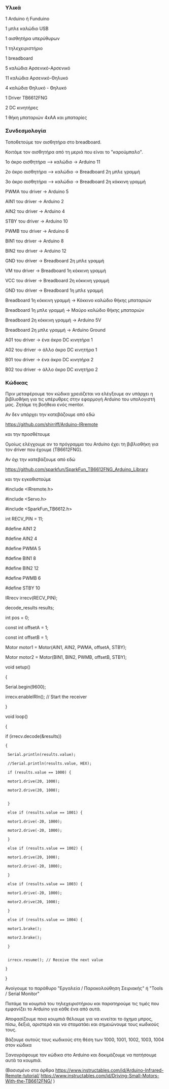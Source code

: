### Υλικά

1 Arduino ή Funduino

1 μπλε καλώδιο USB

1 αισθητήρα υπερύθυρων

1 τηλεχειριστήριο

1 breadboard

5 καλώδια Αρσενικό-Αρσενικό

11 καλώδια Αρσενικό-Θηλυκό

4 καλώδια Θηλυκό - Θηλυκό

1 Driver TB6612FNG

2 DC κινητήρες

1 θήκη μπαταριών 4xΑΑ και μπαταρίες



### Συνδεσμολογία

Τοποθετούμε τον αισθητήρα στο breadboard.

Κοιτάμε τον αισθητήρα από τη μεριά που είναι το "καρούμπαλο".

1ο άκρο αισθητήρα –> καλώδιο -> Arduino 11

2o άκρο αισθητήρα –> καλώδιο -> Breadboard 2η μπλε γραμμή

3o άκρο αισθητήρα –> καλώδιο -> Breadboard 2η κόκκινη γραμμή

PWMA του driver -> Arduino 5

AIN1 του driver -> Arduino 2

AIN2 του driver -> Arduino 4

STBY του driver -> Arduino 10

PWMB του driver -> Arduino 6

BIN1 του driver -> Arduino 8

BIN2 του driver -> Arduino 12

GND του driver -> Breadboard 2η μπλε γραμμή

VM του driver -> Breadboard 1η κόκκινη γραμμή

VCC του driver -> Breadboard 2η κόκκινη γραμμή

GND του driver -> Breadboard 1η μπλε γραμμή

Breadboard 1η κόκκινη γραμμή -> Κόκκινο καλώδιο θήκης μπαταριών

Breadboard 1η μπλε γραμμή -> Μαύρο καλώδιο θήκης μπαταριών

Breadboard 2η κόκκινη γραμμή -> Arduino 5V

Breadboard 2η μπλε γραμμή -> Arduino Ground

A01 του driver -> ένα άκρο DC κινητήρα 1

A02 του driver -> άλλο άκρο DC κινητήρα 1

B01 του driver -> ένα άκρο DC κινητήρα 2

B02 του driver -> άλλο άκρο DC κινητήρα 2


### Κώδικας

Πριν μεταφέρουμε τον κώδικα χρειάζεται να ελέγξουμε αν υπάρχει η βιβλιοθήκη για τις υπέρυθρες στην εφαρμογή Arduino του υπολογιστή μας. Ζητάμε τη βοήθεια ενός mentor.

Αν δεν υπάρχει την κατεβάζουμε από εδώ

https://github.com/shirriff/Arduino-IRremote

και την προσθέτουμε

Ομοίως ελέγχουμε αν το πρόγραμμα του Arduino έχει τη βιβλιοθήκη για τον driver που έχουμε (TB6612FNG).

Αν όχι την κατεβάζουμε από εδώ

https://github.com/sparkfun/SparkFun_TB6612FNG_Arduino_Library

και την εγκαθιστούμε


#include <IRremote.h>

#include <Servo.h>

#include <SparkFun_TB6612.h>

int RECV_PIN = 11;

#define AIN1 2

#define AIN2 4

#define PWMA 5

#define BIN1 8

#define BIN2 12

#define PWMB 6

#define STBY 10

IRrecv irrecv(RECV_PIN);

decode_results results;

int pos = 0;

const int offsetA = 1;

const int offsetB = 1;

Motor motor1 = Motor(AIN1, AIN2, PWMA, offsetA, STBY);

Motor motor2 = Motor(BIN1, BIN2, PWMB, offsetB, STBY);


void setup()

{

  Serial.begin(9600);
  
  irrecv.enableIRIn(); // Start the receiver
  
}



void loop()

{

  if (irrecv.decode(&results))
  
    {
    
     Serial.println(results.value);
     
     //Serial.println(results.value, HEX);
     
     if (results.value == 1000) {
     
     motor1.drive(20, 1000); 

     motor2.drive(20, 1000); 

     
     }
     
     else if (results.value == 1001) {
     
     motor1.drive(-20, 1000); 

     motor2.drive(-20, 1000); 
     
     }

     else if (results.value == 1002) {
     
     motor1.drive(20, 1000); 

     motor2.drive(-20, 1000); 
     
     }

     else if (results.value == 1003) {
     
     motor1.drive(-20, 1000); 

     motor2.drive(20, 1000); 
     
     }

     else if (results.value == 1004) {
     
     motor1.brake(); 

     motor2.brake(); 
     
     }


     irrecv.resume(); // Receive the next value
     
    }
    
}


Ανοίγουμε το παράθυρο "Εργαλεία / Παρακολούθηση Σειριακής" ή "Tools / Serial Monitor"

Πατάμε τα κουμπιά του τηλεχειριστήριου και παρατηρούμε τις τιμές που εμφανίζει το Arduino για κάθε ένα από αυτά.

Αποφασίζουμε ποια κουμπιά θέλουμε για να κινείται το όχημα μπρος, πίσω, δεξιά, αριστερά και να σταματάει και σημειώνουμε τους κωδικούς τους.

Βάζουμε αυτούς τους κωδικούς στη θέση των 1000, 1001, 1002, 1003, 1004 στον κώδικα

Ξαναγράφουμε τον κώδικα στο Arduino και δοκιμάζουμε να πατήσουμε αυτά τα κουμπιά.



(Βασισμένο στα άρθρα
https://www.instructables.com/id/Arduino-Infrared-Remote-tutorial/
https://www.instructables.com/id/Driving-Small-Motors-With-the-TB6612FNG/
)
